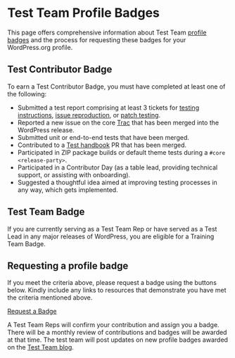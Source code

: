 # Test Team Profile Badges

This page offers comprehensive information about Test Team [profile badges](https://make.wordpress.org/meta/handbook/tutorials-guides/profile-badges/) and the process for requesting these badges for your WordPress.org profile.

## Test Contributor Badge

To earn a Test Contributor Badge, you must have completed at least one of the following:

- Submitted a test report comprising at least 3 tickets for [testing instructions](https://make.wordpress.org/test/handbook/test-reports/testing-instructions/), [issue reproduction](https://make.wordpress.org/test/handbook/test-reports/issue-reproduction/), or [patch testing](https://make.wordpress.org/test/handbook/test-reports/patch-testing/).
- Reported a new issue on the core [Trac](https://core.trac.wordpress.org/tickets/latest) that has been merged into the WordPress release.
- Submitted unit or end-to-end tests that have been merged.
- Contributed to a [Test handbook](https://github.com/wordpress/test-handbook) PR that has been merged.
- Participated in ZIP package builds or default theme tests during a `#core <release-party>`.
- Participated in a Contributor Day (as a table lead, providing technical support, or assisting with onboarding).
- Suggested a thoughtful idea aimed at improving testing processes in any way, which gets implemented.

  
## Test Team Badge 
 
If you are currently serving as a Test Team Rep or have served as a Test Lead in any major releases of WordPress, you are eligible for a Training Team Badge.

## Requesting a profile badge

If you meet the criteria above, please request a badge using the buttons below. Kindly include any links to resources that demonstrate you have met the criteria mentioned above.

[Request a Badge ](https://profiles.wordpress.org/associations/test-contributor/)                            

A Test Team Reps will confirm your contribution and assign you a badge. There will be a monthly review of contributions and badges will be awarded at that time. The test team will post updates on new profile badges awarded on the [Test Team blog](https://make.wordpress.org/test/). 